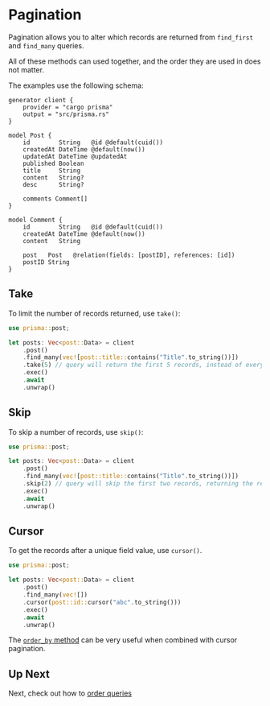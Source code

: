 # Pagination

Pagination allows you to alter which records are returned from `find_first` and `find_many` queries.

All of these methods can used together, and the order they are used in does not matter.

The examples use the following schema:

```prisma
generator client {
    provider = "cargo prisma"
    output = "src/prisma.rs"
}

model Post {
    id        String   @id @default(cuid())
    createdAt DateTime @default(now())
    updatedAt DateTime @updatedAt
    published Boolean
    title     String
    content   String?
    desc      String?

    comments Comment[]
}

model Comment {
    id        String   @id @default(cuid())
    createdAt DateTime @default(now())
    content   String

    post   Post   @relation(fields: [postID], references: [id])
    postID String
}
```

## Take

To limit the number of records returned, use `take()`:

```rust
use prisma::post;

let posts: Vec<post::Data> = client
    .post()
    .find_many(vec![post::title::contains("Title".to_string())])
    .take(5) // query will return the first 5 records, instead of every record
    .exec()
    .await
    .unwrap()

```

## Skip

To skip a number of records, use `skip()`:

```rust
use prisma::post;

let posts: Vec<post::Data> = client
    .post()
    .find_many(vec![post::title::contains("Title".to_string())])
    .skip(2) // query will skip the first two records, returning the rest
    .exec()
    .await
    .unwrap()

```

## Cursor

To get the records after a unique field value, use `cursor()`.

```rust
use prisma::post;

let posts: Vec<post::Data> = client
    .post()
    .find_many(vec![])
    .cursor(post::id::cursor("abc".to_string()))
    .exec()
    .await
    .unwrap()
```

The [`order_by` method](07-order-by.md) can be very useful when combined with cursor pagination.

## Up Next

Next, check out how to [order queries](07-order-by.md)

